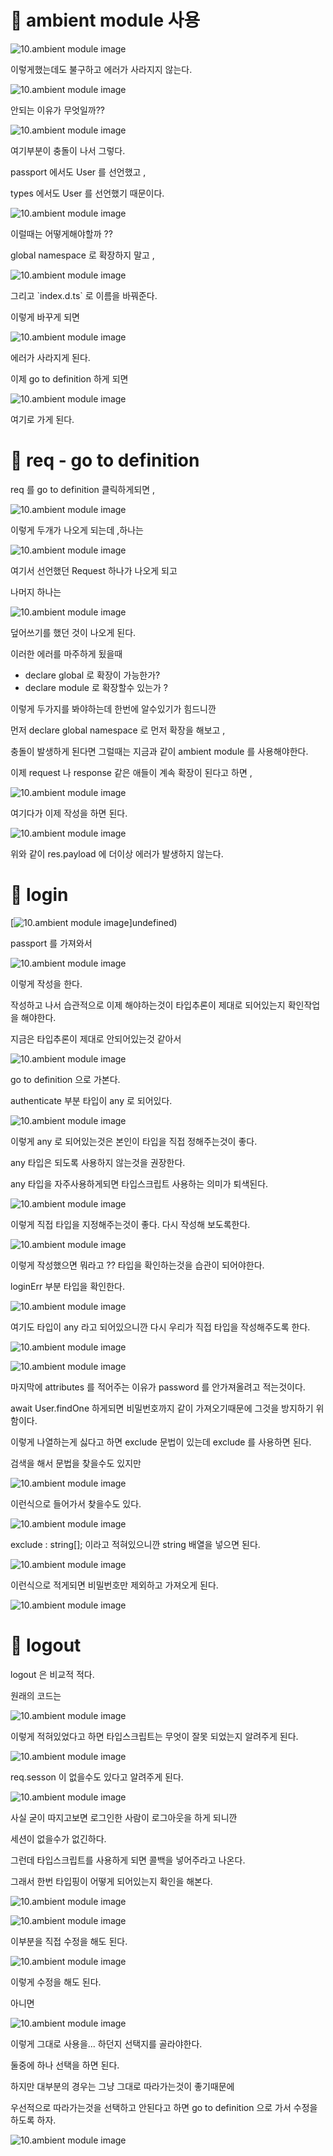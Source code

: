 
# 📌 ambient module 사용

![10.ambient module image](https://slid-capture.s3.ap-northeast-2.amazonaws.com/public/capture_images/ba585e82ceb04931a2a8afc2f7c1b932/0c9720ab-2036-4157-a2a4-3e524f22a33b.png)


이렇게했는데도 불구하고 에러가 사라지지 않는다.

![10.ambient module image](https://slid-capture.s3.ap-northeast-2.amazonaws.com/public/capture_images/ba585e82ceb04931a2a8afc2f7c1b932/9ddee982-1551-4119-828a-64ec8163c883.png)


안되는 이유가 무엇일까??

![10.ambient module image](https://slid-capture.s3.ap-northeast-2.amazonaws.com/public/image_upload/ba585e82ceb04931a2a8afc2f7c1b932/bdf7bbcd-0ce3-4bef-927b-3815a8bb900a.png)


여기부분이 충돌이 나서 그렇다.


passport 에서도 User 를 선언했고 ,


types 에서도 User 를 선언했기 때문이다.

![10.ambient module image](https://slid-capture.s3.ap-northeast-2.amazonaws.com/public/capture_images/ba585e82ceb04931a2a8afc2f7c1b932/02b82e47-2b4b-432b-8516-48d9fad15d50.png)


이럴때는 어떻게해야할까 ??


global namespace 로 확장하지 말고 ,

![10.ambient module image](https://slid-capture.s3.ap-northeast-2.amazonaws.com/public/capture_images/ba585e82ceb04931a2a8afc2f7c1b932/8c5433cd-4c41-4c28-a974-7afba87da593.png)


그리고 \`index.d.ts\` 로 이름을 바꿔준다.


이렇게 바꾸게 되면

![10.ambient module image](https://slid-capture.s3.ap-northeast-2.amazonaws.com/public/capture_images/ba585e82ceb04931a2a8afc2f7c1b932/c0af39c8-972a-49b5-90c6-5c06acb8aeea.png)


에러가 사라지게 된다.


이제 go to definition 하게 되면

![10.ambient module image](https://slid-capture.s3.ap-northeast-2.amazonaws.com/public/capture_images/ba585e82ceb04931a2a8afc2f7c1b932/8efc236e-e349-4672-9a3e-642f06aa1b62.png)


여기로 가게 된다.

# 📌 req - go to definition


req 를 go to definition 클릭하게되면 ,

![10.ambient module image](https://slid-capture.s3.ap-northeast-2.amazonaws.com/public/image_upload/ba585e82ceb04931a2a8afc2f7c1b932/c593bc61-b7b1-49c9-a730-5b6f88ba13ba.png)


이렇게 두개가 나오게 되는데 ,하나는

![10.ambient module image](https://slid-capture.s3.ap-northeast-2.amazonaws.com/public/capture_images/ba585e82ceb04931a2a8afc2f7c1b932/83e88fa2-309e-4edd-bdba-a531b04661ab.png)


여기서 선언했던 Request 하나가 나오게 되고


나머지 하나는

![10.ambient module image](https://slid-capture.s3.ap-northeast-2.amazonaws.com/public/capture_images/ba585e82ceb04931a2a8afc2f7c1b932/cf2f2a4c-a676-4416-bf9b-2738e4af13fb.png)


덮어쓰기를 했던 것이 나오게 된다.


이러한 에러를 마주하게 됬을때

- declare global 로 확장이 가능한가?
- declare module 로 확장할수 있는가 ?


이렇게 두가지를 봐야하는데 한번에 알수있기가 힘드니깐


먼저 declare global namespace 로 먼저 확장을 해보고 ,


충돌이 발생하게 된다면 그럴때는 지금과 같이 ambient module 를 사용해야한다.





이제 request 나 response 같은 애들이 계속 확장이 된다고 하면 ,

![10.ambient module image](https://slid-capture.s3.ap-northeast-2.amazonaws.com/public/capture_images/ba585e82ceb04931a2a8afc2f7c1b932/9782e7e6-475c-4e86-ad67-c5c24cc533c7.png)


여기다가 이제 작성을 하면 된다.

![10.ambient module image](https://slid-capture.s3.ap-northeast-2.amazonaws.com/public/capture_images/ba585e82ceb04931a2a8afc2f7c1b932/a637a927-63eb-4a22-9332-df04e48401ae.png)


위와 같이 res.payload 에 더이상 에러가 발생하지 않는다.


# 📌 login

[![10.ambient module image](https://slid-capture.s3.ap-northeast-2.amazonaws.com/public/image_upload/ba585e82ceb04931a2a8afc2f7c1b932/433792b7-c094-44ee-b7f0-4a5bfe768899.png)]undefined)


passport 를 가져와서

![10.ambient module image](https://slid-capture.s3.ap-northeast-2.amazonaws.com/public/capture_images/ba585e82ceb04931a2a8afc2f7c1b932/8f3b88fe-38a8-4b68-9be2-654d0fdc35c1.png)


이렇게 작성을 한다.


작성하고 나서 습관적으로 이제 해야하는것이 타입추론이 제대로 되어있는지 확인작업을 해야한다.


지금은 타입추론이 제대로 안되어있는것 같아서

![10.ambient module image](https://slid-capture.s3.ap-northeast-2.amazonaws.com/public/capture_images/ba585e82ceb04931a2a8afc2f7c1b932/848b2ac7-0b45-4be3-a8d7-08732d0307fe.png)


go to definition 으로 가본다.


authenticate 부분 타입이 any 로 되어있다.

![10.ambient module image](https://slid-capture.s3.ap-northeast-2.amazonaws.com/public/capture_images/ba585e82ceb04931a2a8afc2f7c1b932/0fd48ac3-88c0-4128-b6f1-ed96324fd0ce.png)


이렇게 any 로 되어있는것은 본인이 타입을 직접 정해주는것이 좋다.


any 타입은 되도록 사용하지 않는것을 권장한다.


any 타입을 자주사용하게되면 타입스크립트 사용하는 의미가 퇴색된다.

![10.ambient module image](https://slid-capture.s3.ap-northeast-2.amazonaws.com/public/image_upload/ba585e82ceb04931a2a8afc2f7c1b932/4a4674e2-49af-4d21-86bc-7a894cfcce9f.png)





이렇게 직접 타입을 지정해주는것이 좋다. 다시 작성해 보도록한다.

![10.ambient module image](https://slid-capture.s3.ap-northeast-2.amazonaws.com/public/capture_images/ba585e82ceb04931a2a8afc2f7c1b932/fd214a1c-c2bd-4dfa-9fdf-75dd08853fa9.png)


이렇게 작성했으면 뭐라고 ?? 타입을 확인하는것을 습관이 되어야한다.


loginErr 부분 타입을 확인한다.

![10.ambient module image](https://slid-capture.s3.ap-northeast-2.amazonaws.com/public/capture_images/ba585e82ceb04931a2a8afc2f7c1b932/bfae7c2e-53bb-47ce-a261-05d6514c4a5f.png)


여기도 타입이 any 라고 되어있으니깐 다시 우리가 직접 타입을 작성해주도록 한다.

![10.ambient module image](https://slid-capture.s3.ap-northeast-2.amazonaws.com/public/capture_images/ba585e82ceb04931a2a8afc2f7c1b932/b4ec4cef-502c-4789-bb6e-422400620f24.png)

![10.ambient module image](https://slid-capture.s3.ap-northeast-2.amazonaws.com/public/capture_images/ba585e82ceb04931a2a8afc2f7c1b932/30470e3c-5b80-45df-bddf-e77f7f15753b.png)


마지막에 attributes 를 적어주는 이유가 password 를 안가져올려고 적는것이다.


await User.findOne 하게되면 비밀번호까지 같이 가져오기때문에 그것을 방지하기 위함이다.


이렇게 나열하는게 싫다고 하면 exclude 문법이 있는데 exclude 를 사용하면 된다.


검색을 해서 문법을 찾을수도 있지만

![10.ambient module image](https://slid-capture.s3.ap-northeast-2.amazonaws.com/public/capture_images/ba585e82ceb04931a2a8afc2f7c1b932/d2d53874-0362-407a-b3ab-c56a8a93bfc7.png)


이런식으로 들어가서 찾을수도 있다.

![10.ambient module image](https://slid-capture.s3.ap-northeast-2.amazonaws.com/public/capture_images/ba585e82ceb04931a2a8afc2f7c1b932/4bc2ef61-24eb-40be-8f80-23365b5b40e0.png)


exclude : string\[\]; 이라고 적혀있으니깐 string 배열을 넣으면 된다.

![10.ambient module image](https://slid-capture.s3.ap-northeast-2.amazonaws.com/public/capture_images/ba585e82ceb04931a2a8afc2f7c1b932/fb7a1d21-a81f-4dcd-aa19-d6f102c9a213.png)


이런식으로 적게되면 비밀번호만 제외하고 가져오게 된다.

![10.ambient module image](https://slid-capture.s3.ap-northeast-2.amazonaws.com/public/capture_images/ba585e82ceb04931a2a8afc2f7c1b932/c955810c-dfa9-4c1e-91ff-ba352a010357.png)

# 📌 logout


logout 은 비교적 적다.


원래의 코드는

![10.ambient module image](https://slid-capture.s3.ap-northeast-2.amazonaws.com/public/image_upload/ba585e82ceb04931a2a8afc2f7c1b932/76f51471-1f03-4c7a-a50c-ef91c68612e5.png)


이렇게 적혀있었다고 하면 타입스크립트는 무엇이 잘못 되었는지 알려주게 된다.

![10.ambient module image](https://slid-capture.s3.ap-northeast-2.amazonaws.com/public/image_upload/ba585e82ceb04931a2a8afc2f7c1b932/86fa761a-6bb0-442d-adcc-2be4812a964a.png)


req.sesson 이 없을수도 있다고 알려주게 된다.

![10.ambient module image](https://slid-capture.s3.ap-northeast-2.amazonaws.com/public/capture_images/ba585e82ceb04931a2a8afc2f7c1b932/ccb790b6-713d-4b02-8664-f2d2d41be3f5.png)


사실 굳이 따지고보면 로그인한 사람이 로그아웃을 하게 되니깐


세션이 없을수가 없긴하다.


그런데 타입스크립트를 사용하게 되면 콜백을 넣어주라고 나온다.


그래서 한번 타입핑이 어떻게 되어있는지 확인을 해본다.

![10.ambient module image](https://slid-capture.s3.ap-northeast-2.amazonaws.com/public/capture_images/ba585e82ceb04931a2a8afc2f7c1b932/48245cc2-c64e-424c-a8fd-e80a61cf07b8.png)

![10.ambient module image](https://slid-capture.s3.ap-northeast-2.amazonaws.com/public/capture_images/ba585e82ceb04931a2a8afc2f7c1b932/c72b345b-5ab0-454e-8670-a76de83d9631.png)


이부분을 직접 수정을 해도 된다.

![10.ambient module image](https://slid-capture.s3.ap-northeast-2.amazonaws.com/public/capture_images/ba585e82ceb04931a2a8afc2f7c1b932/4d98661f-8f16-4bea-9f36-9f4ccba9929d.png)


이렇게 수정을 해도 된다.


아니면

![10.ambient module image](https://slid-capture.s3.ap-northeast-2.amazonaws.com/public/capture_images/ba585e82ceb04931a2a8afc2f7c1b932/e685b02c-6d0a-4995-b3bc-3c3ff76cb4cd.png)


이렇게 그대로 사용을... 하던지 선택지를 골라야한다.


둘중에 하나 선택을 하면 된다.


하지만 대부분의 경우는 그냥 그대로 따라가는것이 좋기때문에


우선적으로 따라가는것을 선택하고 안된다고 하면 go to definition 으로 가서 수정을 하도록 하자.

![10.ambient module image](https://slid-capture.s3.ap-northeast-2.amazonaws.com/public/capture_images/ba585e82ceb04931a2a8afc2f7c1b932/3e953f8b-a494-44dc-8b90-20664c167a43.png)
